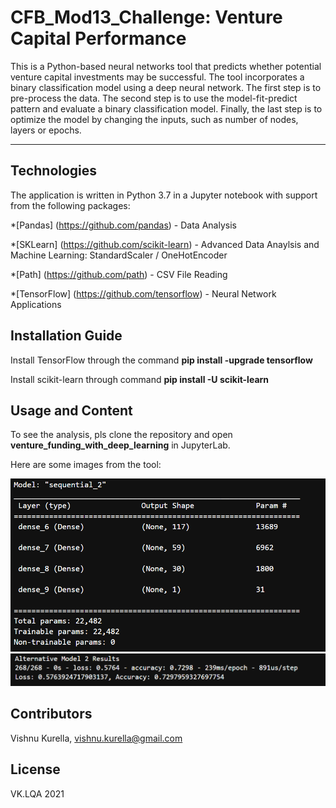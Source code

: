 # CFB_Mod13_Challenge: Venture Capital Performance


This is a Python-based neural networks tool that predicts whether potential venture capital investments may be successful. The tool incorporates a binary classification model using a deep neural network.  The first step is to pre-process the data.  The second step is to use the model-fit-predict pattern and evaluate a binary classification model. Finally, the last step is to optimize the model by changing the inputs, such as number of nodes, layers or epochs.

---

## Technologies

The application is written in Python 3.7 in a Jupyter notebook with support from the following packages:  

*[Pandas] (https://github.com/pandas) - Data Analysis

*[SKLearn] (https://github.com/scikit-learn) - Advanced Data Anaylsis and Machine Learning:  StandardScaler / OneHotEncoder

*[Path] (https://github.com/path) - CSV File Reading

*[TensorFlow] (https://github.com/tensorflow) - Neural Network Applications


## Installation Guide

Install TensorFlow through the command **pip install -upgrade tensorflow**

Install scikit-learn through command **pip install -U scikit-learn**

## Usage and Content

To see the analysis, pls clone the repository and open **venture_funding_with_deep_learning** in JupyterLab.  

Here are some images from the tool:

![Neural Network Model Description](Images/NeuralNetworkDesc.PNG)
![Alt Model 2 Results](Images/AltModel2Results.PNG)

## Contributors
Vishnu Kurella, vishnu.kurella@gmail.com

## License
VK.LQA 2021
